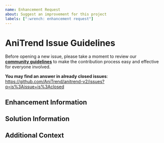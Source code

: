```yaml
---
name: Enhancement Request
about: Suggest an improvement for this project
labels: [":wrench: enhancement request"]
---
```


# AniTrend Issue Guidelines

Before opening a new issue, please take a moment to review our [**community guidelines**](https://github.com/AniTrend/anitrend-v2/blob/develop/CONTRIBUTING.md) to make the contribution process easy and effective for everyone involved.

**You may find an answer in already closed issues**:
https://github.com/AniTrend/anitrend-v2/issues?q=is%3Aissue+is%3Aclosed


## Enhancement Information
<!-- Is your request related to a problem? Please describe and be concise. -->


## Solution Information
<!-- 
If you have any ideas on how to solve this issue please list them here, 
and if not please remove this section
-->


## Additional Context
<!-- 
Any other information you might want to share, or that doesn't fit into any of the above headings.
If not please remove this section
-->
